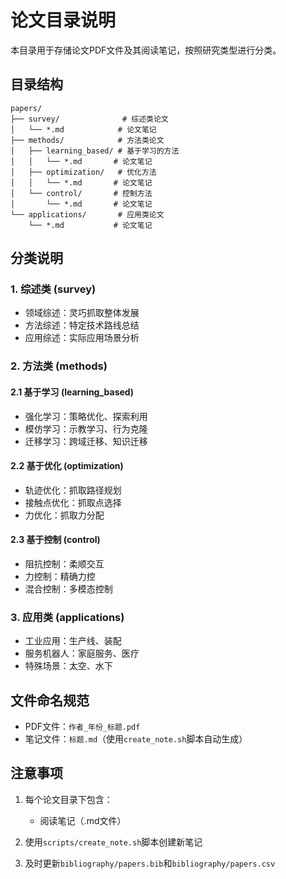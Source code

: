 # 论文目录说明

本目录用于存储论文PDF文件及其阅读笔记，按照研究类型进行分类。

## 目录结构

```
papers/
├── survey/              # 综述类论文
│   └── *.md            # 论文笔记
├── methods/            # 方法类论文
│   ├── learning_based/ # 基于学习的方法
│   │   └── *.md       # 论文笔记
│   ├── optimization/   # 优化方法
│   │   └── *.md       # 论文笔记
│   └── control/       # 控制方法
│       └── *.md       # 论文笔记
└── applications/       # 应用类论文
    └── *.md           # 论文笔记
```

## 分类说明

### 1. 综述类 (survey)
- 领域综述：灵巧抓取整体发展
- 方法综述：特定技术路线总结
- 应用综述：实际应用场景分析

### 2. 方法类 (methods)
#### 2.1 基于学习 (learning_based)
- 强化学习：策略优化、探索利用
- 模仿学习：示教学习、行为克隆
- 迁移学习：跨域迁移、知识迁移

#### 2.2 基于优化 (optimization)
- 轨迹优化：抓取路径规划
- 接触点优化：抓取点选择
- 力优化：抓取力分配

#### 2.3 基于控制 (control)
- 阻抗控制：柔顺交互
- 力控制：精确力控
- 混合控制：多模态控制

### 3. 应用类 (applications)
- 工业应用：生产线、装配
- 服务机器人：家庭服务、医疗
- 特殊场景：太空、水下

## 文件命名规范
- PDF文件：`作者_年份_标题.pdf`
- 笔记文件：`标题.md`（使用`create_note.sh`脚本自动生成）

## 注意事项
1. 每个论文目录下包含：
   - 阅读笔记（.md文件）

2. 使用`scripts/create_note.sh`脚本创建新笔记
3. 及时更新`bibliography/papers.bib`和`bibliography/papers.csv` 